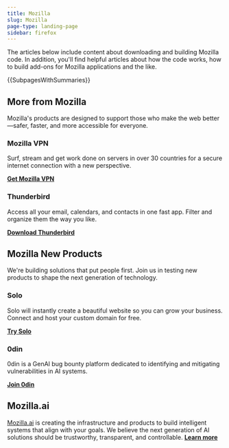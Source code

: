 ```yaml
---
title: Mozilla
slug: Mozilla
page-type: landing-page
sidebar: firefox
---
```


The articles below include content about downloading and building Mozilla code. In addition, you'll find helpful articles about how the code works, how to build add-ons for Mozilla applications and the like.

{{SubpagesWithSummaries}}

## More from Mozilla

Mozilla's products are designed to support those who make the web better—safer, faster, and more accessible for everyone.

### Mozilla VPN

Surf, stream and get work done on servers in over 30 countries for a secure internet connection with a new perspective.

[**Get Mozilla VPN**](https://www.mozilla.org/en-US/products/vpn/?utm_source=developer.mozilla.org&utm_medium=referral&utm_campaign=mdn-mozilla-products)

### Thunderbird

Access all your email, calendars, and contacts in one fast app. Filter and organize them the way you like.

[**Download Thunderbird**](https://www.thunderbird.net/download/?utm_source=developer.mozilla.org&utm_medium=referral&utm_campaign=mdn-mozilla-products)

## Mozilla New Products

We're building solutions that put people first. Join us in testing new products to shape the next generation of technology.

### Solo

Solo will instantly create a beautiful website so you can grow your business. Connect and host your custom domain for free.

[**Try Solo**](https://soloist.ai/?utm_source=developer.mozilla.org&utm_medium=referral&utm_campaign=mdn-mozilla-products)

### 0din

0din is a GenAI bug bounty platform dedicated to identifying and mitigating vulnerabilities in AI systems.

[**Join 0din**](https://0din.ai/?utm_source=developer.mozilla.org&utm_medium=referral&utm_campaign=mdn-mozilla-products)

## Mozilla.ai

[Mozilla.ai](https://www.mozilla.ai/?utm_source=developer.mozilla.org&utm_medium=referral&utm_campaign=mdn-mozilla-products) is creating the infrastructure and products to build intelligent systems that align with your goals. We believe the next generation of AI solutions should be trustworthy, transparent, and controllable.
[**Learn more**](https://www.mozilla.ai/?utm_source=developer.mozilla.org&utm_medium=referral&utm_campaign=mdn-mozilla-products)
